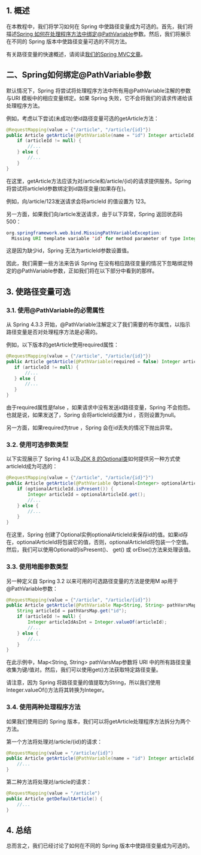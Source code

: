 ## 1. 概述

在本教程中，我们将学习如何在 Spring 中使路径变量成为可选的。首先，我们将描述[Spring 如何在处理程序方法中绑定@PathVariable](https://www.baeldung.com/spring-requestmapping)参数。然后，我们将展示在不同的 Spring 版本中使路径变量可选的不同方法。

有关路径变量的快速概述，请阅读[我们的Spring MVC文章](https://www.baeldung.com/spring-mvc-interview-questions#q5describe-apathvariable)。

## 二、Spring如何绑定@PathVariable参数

默认情况下，Spring 将尝试将处理程序方法中所有用@PathVariable注解的参数与URI 模板中的相应变量绑定。如果 Spring 失败，它不会将我们的请求传递给该处理程序方法。

例如，考虑以下尝试(未成功)使id路径变量可选的getArticle方法：

```java
@RequestMapping(value = {"/article", "/article/{id}"})
public Article getArticle(@PathVariable(name = "id") Integer articleId) {
    if (articleId != null) {
        //...
    } else {
        //...
    }
}
```

在这里，getArticle方法应该为对/article和/article/{id}的请求提供服务。Spring 将尝试将articleId参数绑定到id路径变量(如果存在)。

例如，向/article/123发送请求会将articleId 的值设置为 123。

另一方面，如果我们向/article发送请求，由于以下异常，Spring 返回状态码 500：

```java
org.springframework.web.bind.MissingPathVariableException:
  Missing URI template variable 'id' for method parameter of type Integer
```

这是因为缺少id，Spring 无法为articleId参数设置值。

因此，我们需要一些方法来告诉 Spring 在没有相应路径变量的情况下忽略绑定特定的@PathVariable参数，正如我们将在以下部分中看到的那样。

## 3. 使路径变量可选

### 3.1. 使用@PathVariable的必需属性

从 Spring 4.3.3 开始，@PathVariable注解定义了我们需要的布尔属性，以指示路径变量是否对处理程序方法是必需的。

例如，以下版本的getArticle使用required属性：

```java
@RequestMapping(value = {"/article", "/article/{id}"})
public Article getArticle(@PathVariable(required = false) Integer articleId) {
   if (articleId != null) {
       //...
   } else {
       //...
   }
}
```

由于required属性是false ，如果请求中没有发送id路径变量，Spring 不会抱怨。也就是说，如果发送了，Spring 会将articleId设置为id ，否则设置为null。

另一方面，如果required为true ，Spring 会在id丢失的情况下抛出异常。

### 3.2. 使用可选参数类型

以下实现展示了 Spring 4.1 以及[JDK 8 的Optional类](https://www.baeldung.com/java-optional)如何提供另一种方式使articleId成为可选的：

```java
@RequestMapping(value = {"/article", "/article/{id}"}")
public Article getArticle(@PathVariable Optional<Integer> optionalArticleId) {
    if (optionalArticleId.isPresent()) {
        Integer articleId = optionalArticleId.get();
        //...
    } else {
        //...
    }
}
```

在这里，Spring 创建了Optional<Integer>实例optionalArticleId来保存id的值。如果id存在，optionalArticleId将包装它的值，否则，optionalArticleId将包装一个空值。然后，我们可以使用Optional的isPresent()、 get() 或 orElse()方法来处理该值。

### 3.3. 使用地图参数类型

另一种定义自 Spring 3.2 以来可用的可选路径变量的方法是使用M ap用于@PathVariable参数：

```java
@RequestMapping(value = {"/article", "/article/{id}"})
public Article getArticle(@PathVariable Map<String, String> pathVarsMap) {
    String articleId = pathVarsMap.get("id");
    if (articleId != null) {
        Integer articleIdAsInt = Integer.valueOf(articleId);
        //...
    } else {
        //...
    }
}
```

在此示例中，Map<String, String> pathVarsMap参数将 URI 中的所有路径变量收集为键/值对。然后，我们可以使用get()方法获取特定路径变量。

请注意，因为 Spring 将路径变量的值提取为String，所以我们使用Integer.valueOf()方法将其转换为Integer。

### 3.4. 使用两种处理程序方法

如果我们使用旧的 Spring 版本，我们可以将getArticle处理程序方法拆分为两个方法。

第一个方法将处理对/article/{id}的请求：

```java
@RequestMapping(value = "/article/{id}")
public Article getArticle(@PathVariable(name = "id") Integer articleId) {
    //...        
}

```

第二种方法将处理对/article的请求：

```java
@RequestMapping(value = "/article")
public Article getDefaultArticle() {
    //...
}
```

## 4. 总结

总而言之，我们已经讨论了如何在不同的 Spring 版本中使路径变量成为可选的。